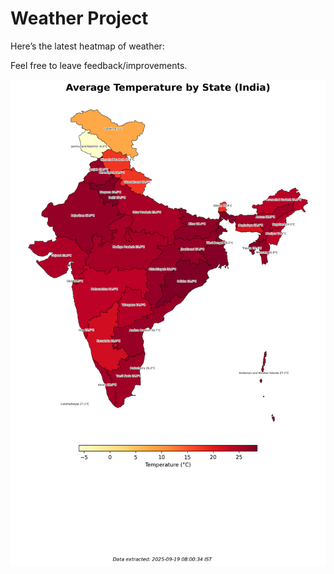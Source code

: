 # Weather Project

Here’s the latest heatmap of weather:

Feel free to leave feedback/improvements.

![India Heatmap](docs/assets/india_heatmap.png?v=CCC04C)
